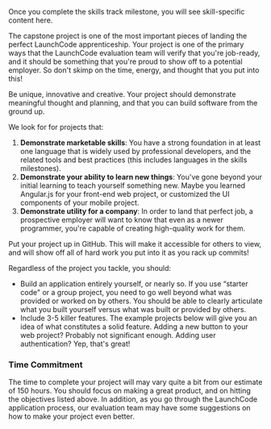 Once you complete the skills track milestone, you will see skill-specific content here.

The capstone project is one of the most important pieces of landing the perfect LaunchCode apprenticeship. Your project is one of the primary ways that the LaunchCode evaluation team will verify that you're job-ready, and it should be something that you're proud to show off to a potential employer. So don't skimp on the time, energy, and thought that you put into this!

Be unique, innovative and creative. Your project should demonstrate meaningful thought and planning, and that you can build software from the ground up.

We look for for projects that:

1. __Demonstrate marketable skills__: You have a strong foundation in at least one language that is widely used by professional developers, and the related tools and best practices (this includes languages in the skills milestones).
2. __Demonstrate your ability to learn new things__: You've gone beyond your initial learning to teach yourself something new. Maybe you learned Angular.js for your front-end web project, or customized the UI components of your mobile project.
3. __Demonstrate utility for a company__: In order to land that perfect job, a prospective employer will want to know that even as a newer programmer, you're capable of creating high-quality work for them.

Put your project up in GitHub. This will make it accessible for others to view, and will show off all of hard work you put into it as you rack up commits!

Regardless of the project you tackle, you should:
* Build an application entirely yourself, or nearly so. If you use “starter code" or a group project, you need to go well beyond what was provided or worked on by others. You should be able to clearly articulate what you built yourself versus what was built or provided by others.
* Include 3-5 killer features. The example projects below will give you an idea of what constitutes a solid feature. Adding a new button to your web project? Probably not significant enough. Adding user authentication? Yep, that's great!


### Time Commitment

The time to complete your project will may vary quite a bit from our estimate of 150 hours. You should focus on making a great product, and on hitting the objectives listed above. In addition, as you go through the LaunchCode application process, our evaluation team may have some suggestions on how to make your project even better.
